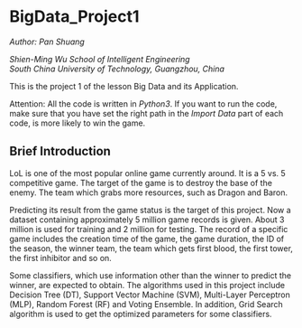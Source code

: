 # BigData_Project1
_Author: Pan Shuang_

_Shien-Ming Wu School of Intelligent Engineering_    
_South China University of Technology, Guangzhou, China_


This is the project 1 of the lesson Big Data and its Application.

Attention: All the code is written in _Python3_. If you want to run the code, make sure that you have set the right path in the _Import Data_ part of each code,
is more likely to win the game.

## Brief Introduction
LoL is one of the most popular online game currently around. It is a 5 vs. 5 competitive game. The target of the game is to destroy the base of the enemy. The team which grabs more resources, such as Dragon and Baron. 

Predicting its result from the game status is the target of this project. Now a dataset containing approximately 5 million game records is given. About 3 million is used for training and 2 million for testing. The record of a specific game includes the creation time of the game, the game duration, the ID of the season, the winner team, the team which gets first blood, the first tower, the first inhibitor and so on.

Some classifiers, which use information other than the winner to predict the winner, are expected to obtain. The algorithms used in this project include Decision Tree (DT), Support Vector Machine (SVM), Multi-Layer Perceptron (MLP), Random Forest (RF) and Voting Ensemble. In addition, Grid Search algorithm is used to get the optimized parameters for some classifiers.

